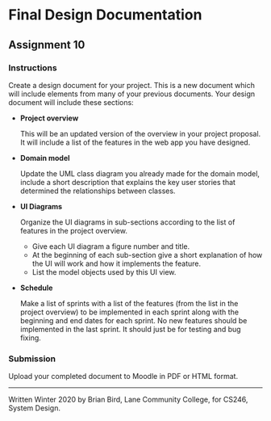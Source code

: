 # Final Design Documentation

## Assignment 10

### Instructions

Create a design document for your project. This is a new document which will include elements from many of your previous documents. Your design document will include these sections:
- **Project overview**
  
  This will be an updated version of the overview in your project proposal. It will include a list of the features in the web app you have designed.
- **Domain model**
  
  Update the UML class diagram you already made for the domain model, include a short description that explains the key user stories that determined the relationships between classes.
- **UI Diagrams**
  
  Organize the UI diagrams in sub-sections according to the list of features in the project overview. 
  
  - Give each UI diagram a figure number and title. 
  - At the beginning of each sub-section give a short explanation of how the UI will work and how it implements the feature.
  - List the model objects used by this UI view.
- **Schedule**
  
  Make a list of sprints with a list of the features (from the list in the project overview) to be implemented in each sprint along with the beginning and end dates for each sprint. No new features should be implemented in the last sprint. It should just be for testing and bug fixing.

### Submission

Upload your completed document to Moodle in PDF or HTML format.



------

Written Winter 2020 by  Brian Bird, Lane Community College, for CS246, System Design.